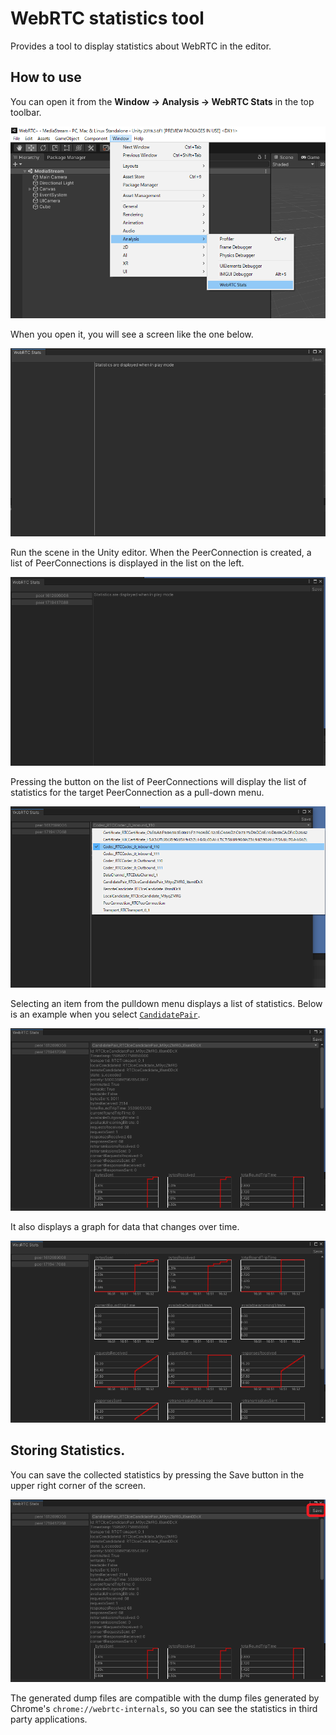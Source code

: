 # WebRTC statistics tool

Provides a tool to display statistics about WebRTC in the editor.

## How to use

You can open it from the **Window -> Analysis -> WebRTC Stats** in the top toolbar.

![Guidline WebRTC Stats](images/guideline-webrtc-stats.png)


When you open it, you will see a screen like the one below.

![WebRTC Stats Empty](images/webrtc-stats_emptyview.png)


Run the scene in the Unity editor. When the PeerConnection is created, a list of PeerConnections is displayed in the list on the left.

![WebRTC Stats PeerConnection List](images/webrtc-stats_peerconnection.png)

Pressing the button on the list of PeerConnections will display the list of statistics for the target PeerConnection as a pull-down menu.

![WebRTC Stats StatsType List](images/webrtc-stats_statstypelist.png)

Selecting an item from the pulldown menu displays a list of statistics.
Below is an example when you select [`CandidatePair`]().

![WebRTC Stats Exsample StatsMember](images/webrtc-stats_example-statsmember.png)

It also displays a graph for data that changes over time.

![WebRTC Stats Exsample StatsGraph](images/webrtc-stats_example-statsgraph.png)

## Storing Statistics.
You can save the collected statistics by pressing the Save button in the upper right corner of the screen.

![WebRTC Stats Save Dump](images/webrtc-stats_savedump.png)

The generated dump files are compatible with the dump files generated by Chrome's `chrome://webrtc-internals`, so you can see the statistics in third party applications.
